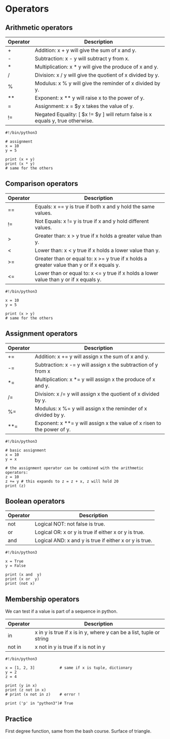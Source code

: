 # Operators

## Arithmetic operators

| Operator | Description                                                                     | 
|----------|---------------------------------------------------------------------------------|
| +        | Addition: x + y will give the sum of x and y.                                   |
| -        | Subtraction: x - y will subtract y from x.                                      |
| *        | Multiplication: x * y will give the produce of x and y.                         |
| /        | Division: x / y will give the quotient of x divided by y.                       |
| %        | Modulus: x % y will give the reminder of x divided by y.                        |
| **       | Exponent: x ** y will raise x to the power of y.                                |
| =        | Assignment: x = $y x takes the value of y.                                      |
| !=       | Negated Equality: [ $x != $y ] will return false is x equals y, true otherwise. |
```python3
#!/bin/python3

# assignment
x = 10
y = 5

print (x + y)
print (x * y)
# same for the others
```

## Comparison operators

| Operator | Description                                                                               | 
|----------|-------------------------------------------------------------------------------------------|
| ==       | Equals: x == y is true if both x and y hold the same values.                              |
| !=       | Not Equals: x != y is true if x and y hold different values.                              |
| >        | Greater than: x > y true if x holds a greater value than y.                               |
| <        | Lower than: x < y true if x holds a lower value than y.                                   |
| >=       | Greater than or equal to: x >= y true if x holds a greater value than y or if x equals y. |
| <=       | Lower than or equal to: x <= y true if x holds a lower value than y or if x equals y.     |                   

```python3
#!/bin/python3

x = 10
y = 5

print (x > y)
# same for the others
```

## Assignment operators

| Operator | Description                                                             | 
|----------|-------------------------------------------------------------------------|
| +=       | Addition: x += y will assign x the sum of x and y.                      |
| -=       | Subtraction: x -= y will assign x the subtraction of y from x           |
| *=       | Multiplication: x *= y will assign x the produce of x and y.            |
| /=       | Division: x /= y will assign x the quotient of x divided by y.          |
| %=       | Modulus: x %= y will assign x the reminder of x divided by y.           |
| **=      | Exponent: x **= y will assign x the value of x risen to the power of y. |
```python3
#!/bin/python3

# basic assignment
x = 10
y = x

# the assignment operator can be combined with the arithmetic operators:
z = 10
z += y # this expands to z = z + x, z will hold 20
print (z)
```

## Boolean operators

| Operator | Description                                            | 
|----------|--------------------------------------------------------|
| not      | Logical NOT: not false is true.                        |
| or       | Logical OR: x or y is true if either x or y is true.   |
| and      | Logical AND: x and y is true if either x or y is true. |
```python3
#!/bin/python3

x = True
y = False

print (x and  y)
print (x or  y)
print (not x)
```

## Membership operators
We can test if a value is part of a sequence in python.

| Operator | Description                                                          | 
|----------|----------------------------------------------------------------------|
| in       | x in y is true if x is in y, where y can be a list, tuple or string  |
| not in   | x not in y is true if x is not in y                                  |
```python3
#!/bin/python3

x = [1, 2, 3]           # same if x is tuple, dictionary
y = 2
z = 4

print (y in x)
print (z not in x)
# print (x not in z)    # error !

print ('p' in "python3")# True
```

## Practice
First degree function, same from the bash course.
Surface of triangle.